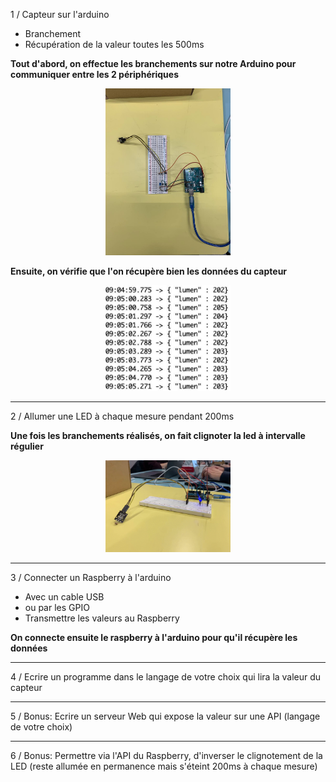 1 / Capteur sur l'arduino
- Branchement
- Récupération de la valeur toutes les 500ms

**Tout d'abord, on effectue les branchements sur notre Arduino pour communiquer entre les 2 périphériques**

<div style="text-align:center">
    <img src="./assets/montage.jpg" alt="drawing" width="200"/>
</div>

**Ensuite, on vérifie que l'on récupère bien les données du capteur**

<div style="text-align:center">
    <img src="./assets/values.jpg" alt="drawing" width="200"/>
</div>

---

2 / Allumer une LED à chaque mesure pendant 200ms

**Une fois les branchements réalisés, on fait clignoter la led à intervalle régulier**

<div style="text-align:center">
    <img src="./assets/blink.gif" alt="drawing" width="200"/>
</div>
 
---
3 / Connecter un Raspberry à l'arduino
- Avec un cable USB
- ou par les GPIO
- Transmettre les valeurs au Raspberry

**On connecte ensuite le raspberry à l'arduino pour qu'il récupère les données**

<div style="text-align:center">
    <!-- <img src="./assets/blink.gif" alt="drawing" width="200"/> -->
</div>

 ---

4 / Ecrire un programme dans le langage de votre choix qui lira la valeur du capteur

 ---

5 / Bonus: Ecrire un serveur Web qui expose la valeur sur une API (langage de votre choix)

 ---

6 / Bonus: Permettre via l'API du Raspberry, d'inverser le clignotement de la LED (reste allumée en permanence mais s'éteint 200ms à chaque mesure)